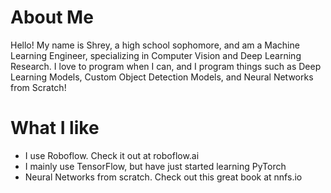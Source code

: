 # About Me
Hello! My name is Shrey, a high school sophomore, and am a Machine Learning Engineer, specializing in Computer Vision and Deep Learning Research. I love to program when I can, and I program things such as Deep Learning Models, Custom Object Detection Models, and Neural Networks from Scratch! 

# What I like
- I use Roboflow. Check it out at roboflow.ai
- I mainly use TensorFlow, but have just started learning PyTorch
- Neural Networks from scratch. Check out this great book at nnfs.io


